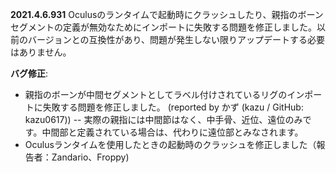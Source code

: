 **2021.4.6.931**
Oculusのランタイムで起動時にクラッシュしたり、親指のボーンセグメントの定義が無効なためにインポートに失敗する問題を修正しました。以前のバージョンとの互換性があり、問題が発生しない限りアップデートする必要はありません。

**バグ修正**:
- 親指のボーンが中間セグメントとしてラベル付けされているリグのインポートに失敗する問題を修正しました。 (reported by かず (kazu / GitHub: kazu0617))
-- 実際の親指には中間節はなく、中手骨、近位、遠位のみです。中間部と定義されている場合は、代わりに遠位部とみなされます。
- Oculusランタイムを使用したときの起動時のクラッシュを修正しました（報告者：Zandario、Froppy)